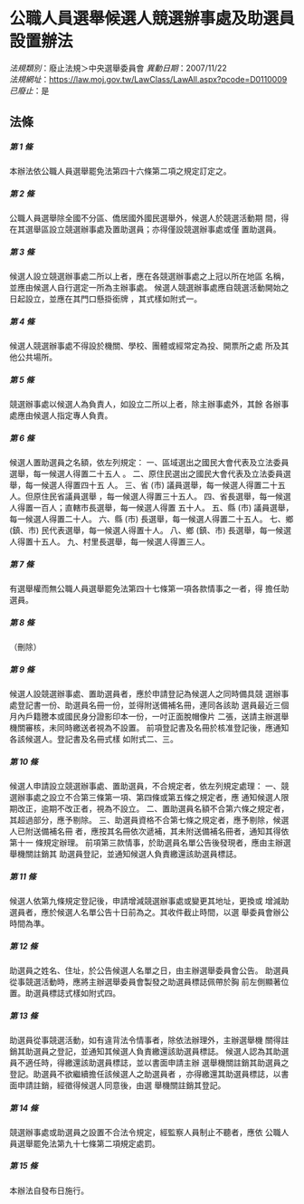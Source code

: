 # 公職人員選舉候選人競選辦事處及助選員設置辦法

*法規類別*：廢止法規＞中央選舉委員會
*異動日期*：2007/11/22  
*法規網址*：https://law.moj.gov.tw/LawClass/LawAll.aspx?pcode=D0110009
*已廢止*：是


## 法條
##### 第 1 條
本辦法依公職人員選舉罷免法第四十六條第二項之規定訂定之。

##### 第 2 條
公職人員選舉除全國不分區、僑居國外國民選舉外，候選人於競選活動期
間，得在其選舉區設立競選辦事處及置助選員；亦得僅設競選辦事處或僅
置助選員。

##### 第 3 條
候選人設立競選辦事處二所以上者，應在各競選辦事處之上冠以所在地區
名稱，並應由候選人自行選定一所為主辦事處。
候選人競選辦事處應自競選活動開始之日起設立，並應在其門口懸掛銜牌
，其式樣如附式一。

##### 第 4 條
候選人競選辦事處不得設於機關、學校、團體或經常定為投、開票所之處
所及其他公共場所。

##### 第 5 條
競選辦事處以候選人為負責人，如設立二所以上者，除主辦事處外，其餘
各辦事處應由候選人指定專人負責。

##### 第 6 條
候選人置助選員之名額，依左列規定：
一、區域選出之國民大會代表及立法委員選舉，每一候選人得置二十五人
    。
二、原住民選出之國民大會代表及立法委員選舉，每一候選人得置四十五
    人。
三、省 (市) 議員選舉，每一候選人得置二十五人。但原住民省議員選舉
    ，每一候選人得置三十五人。
四、省長選舉，每一候選人得置一百人；直轄市長選舉，每一候選人得置
    五十人。
五、縣 (市) 議員選舉，每一候選人得置二十人。
六、縣 (市) 長選舉，每一候選人得置二十五人。
七、鄉 (鎮、市) 民代表選舉，每一候選人得置十人。
八、鄉 (鎮、市) 長選舉，每一候選人得置十五人。
九、村里長選舉，每一候選人得置三人。


##### 第 7 條
有選舉權而無公職人員選舉罷免法第四十七條第一項各款情事之一者，得
擔任助選員。

##### 第 8 條
（刪除）

##### 第 9 條
候選人設競選辦事處、置助選員者，應於申請登記為候選人之同時備具競
選辦事處登記書一份、助選員名冊一份，並得附送備補名冊，連同各該助
選員最近三個月內戶籍謄本或國民身分證影印本一份，一吋正面脫帽像片
二張，送請主辦選舉機關審核，未同時繳送者視為不設置。
前項登記書及名冊於核准登記後，應通知各該候選人。登記書及名冊式樣
如附式二、三。

##### 第 10 條
候選人申請設立競選辦事處、置助選員，不合規定者，依左列規定處理：
一、競選辦事處之設立不合第三條第一項、第四條或第五條之規定者，應
    通知候選人限期改正，逾期不改正者，視為不設立。
二、置助選員名額不合第六條之規定者，其超過部分，應予剔除。
三、助選員資格不合第七條之規定者，應予剔除，候選人已附送備補名冊
    者，應按其名冊依次遞補，其未附送備補名冊者，通知其得依第十一
    條規定辦理。
前項第三款情事，於助選員名單公告後發現者，應由主辦選舉機關註銷其
助選員登記，並通知候選人負責繳還該助選員標誌。


##### 第 11 條
候選人依第九條規定登記後，申請增減競選辦事處或變更其地址，更換或
增減助選員者，應於候選人名單公告十日前為之。其收件截止時間，以選
舉委員會辦公時間為準。

##### 第 12 條
助選員之姓名、住址，於公告候選人名單之日，由主辦選舉委員會公告。
助選員從事競選活動時，應將主辦選舉委員會製發之助選員標誌佩帶於胸
前左側顯著位置。助選員標誌式樣如附式四。

##### 第 13 條
助選員從事競選活動，如有違背法令情事者，除依法辦理外，主辦選舉機
關得註銷其助選員之登記，並通知其候選人負責繳還該助選員標誌。
候選人認為其助選員不適任時，得繳還該助選員標誌，並以書面申請主辦
選舉機關註銷其助選員之登記。助選員不欲繼續擔任該候選人之助選員者
，亦得繳還其助選員標誌，以書面申請註銷，經徵得候選人同意後，由選
舉機關註銷其登記。

##### 第 14 條
競選辦事處或助選員之設置不合法令規定，經監察人員制止不聽者，應依
公職人員選舉罷免法第九十七條第二項規定處罰。

##### 第 15 條
本辦法自發布日施行。


